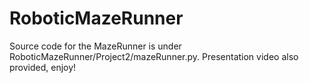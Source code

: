 # RoboticMazeRunner
Source code for the MazeRunner is under RoboticMazeRunner/Project2/mazeRunner.py.
Presentation video also provided, enjoy!
